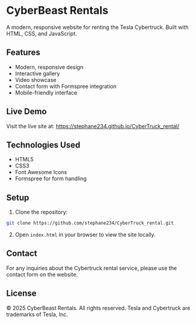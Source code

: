 # CyberBeast Rentals

A modern, responsive website for renting the Tesla Cybertruck. Built with HTML, CSS, and JavaScript.

## Features

- Modern, responsive design
- Interactive gallery
- Video showcase
- Contact form with Formspree integration
- Mobile-friendly interface

## Live Demo

Visit the live site at: https://stephane234.github.io/CyberTruck_rental/

## Technologies Used

- HTML5
- CSS3
- Font Awesome Icons
- Formspree for form handling

## Setup

1. Clone the repository:
```bash
git clone https://github.com/stephane234/CyberTruck_rental.git
```

2. Open `index.html` in your browser to view the site locally.

## Contact

For any inquiries about the Cybertruck rental service, please use the contact form on the website.

## License

© 2025 CyberBeast Rentals. All rights reserved. Tesla and Cybertruck are trademarks of Tesla, Inc.
